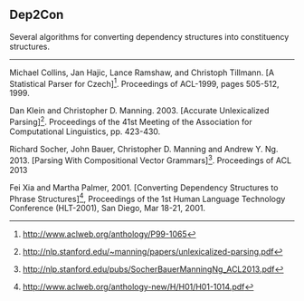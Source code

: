 ## Dep2Con

Several algorithms for converting dependency structures into constituency structures.

---

Michael Collins, Jan Hajic, Lance Ramshaw, and Christoph
Tillmann. [A Statistical Parser for Czech][^Collins1999]. Proceedings
of ACL-1999, pages 505-512, 1999.

Dan Klein and Christopher D. Manning. 2003. [Accurate Unlexicalized
Parsing][^Klein2003]. Proceedings of the 41st Meeting of the
Association for Computational Linguistics, pp. 423-430.

Richard Socher, John Bauer, Christopher D. Manning and Andrew
Y. Ng. 2013. [Parsing With Compositional Vector Grammars][^Socher2013].
Proceedings of ACL 2013

Fei Xia and Martha Palmer, 2001. [Converting Dependency Structures to
Phrase Structures][^Xia2001], Proceedings of the 1st Human Language
Technology Conference (HLT-2001), San Diego, Mar 18-21, 2001.

[^Collins1999]: http://www.aclweb.org/anthology/P99-1065
[^Klein2003]: http://nlp.stanford.edu/~manning/papers/unlexicalized-parsing.pdf
[^Socher2013]: http://nlp.stanford.edu/pubs/SocherBauerManningNg_ACL2013.pdf
[^Xia2001]: http://www.aclweb.org/anthology-new/H/H01/H01-1014.pdf
